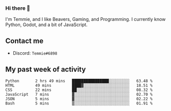 ### Hi there 👋
I'm Temmie, and I like Beavers, Gaming, and Programming. I currently know Python, Godot, and a bit of JavaScript.

## Contact me
* Discord: `Temmie#6898`

## My past week of activity
<!--START_SECTION:waka-->

```text
Python       2 hrs 49 mins   ████████████████░░░░░░░░░   63.48 %
HTML         49 mins         ████▓░░░░░░░░░░░░░░░░░░░░   18.51 %
CSS          22 mins         ██░░░░░░░░░░░░░░░░░░░░░░░   08.32 %
JavaScript   7 mins          ▓░░░░░░░░░░░░░░░░░░░░░░░░   02.70 %
JSON         5 mins          ▓░░░░░░░░░░░░░░░░░░░░░░░░   02.22 %
Bash         5 mins          ▒░░░░░░░░░░░░░░░░░░░░░░░░   01.91 %
```

<!--END_SECTION:waka-->
